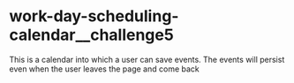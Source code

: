 # work-day-scheduling-calendar__challenge5
This is a calendar into which a user can save events. The events will persist even when the user leaves the page and come back
